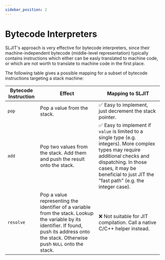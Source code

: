 ```yaml
---
sidebar_position: 2
---
```


# Bytecode Interpreters

SLJIT's approach is very effective for bytecode interpreters, since their machine-independent bytecode (middle-level representation) typically contains instructions which either can be easly translated to machine code, or which are not worth to translate to machine code in the first place.

The following table gives a possible mapping for a subset of bytecode instructions targeting a stack machine:

| Bytecode Instruction | Effect | Mapping to SLJIT |
| --- | --- | --- |
| `pop` | Pop a value from the stack. | ✅ Easy to implement, just decrement the stack pointer. |
| `add` | Pop two values from the stack. Add them and push the result onto the stack. | ✅ Easy to implement if `value` is limited to a single type (e.g. integers). More complex types may require additional checks and dispatching. In those cases, it may be beneficial to just JIT the "fast path" (e.g. the integer case). |
| `resolve` | Pop a value representing the identifier of a variable from the stack. Lookup the variable by its identifier. If found, push its address onto the stack. Otherwise push `NULL` onto the stack. | ❌ Not suitable for JIT compilation. Call a native C/C++ helper instead. |
